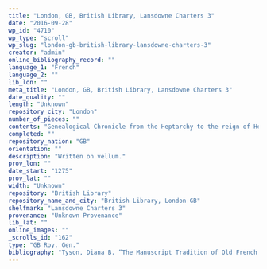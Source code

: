 ```yaml
---
title: "London, GB, British Library, Lansdowne Charters 3"
date: "2016-09-28"
wp_id: "4710"
wp_type: "scroll"
wp_slug: "london-gb-british-library-lansdowne-charters-3"
creator: "admin"
online_bibliography_record: ""
language_1: "French"
language_2: ""
lib_lon: ""
meta_title: "London, GB, British Library, Lansdowne Charters 3"
date_quality: ""
length: "Unknown"
repository_city: "London"
number_of_pieces: ""
contents: "Genealogical Chronicle from the Heptarchy to the reign of Henry III. It is continued by indorsement to the reign of Richard II."
completed: ""
repository_nation: "GB"
orientation: ""
description: "Written on vellum."
prov_lon: ""
date_start: "1275"
prov_lat: ""
width: "Unknown"
repository: "British Library"
repository_name_and_city: "British Library, London GB"
shelfmark: "Lansdowne Charters 3"
provenance: "Unknown Provenance"
lib_lat: ""
online_images: ""
_scrolls_id: "162"
type: "GB Roy. Gen."
bibliography: "Tyson, Diana B. “The Manuscript Tradition of Old French Prose Brut Rolls.” Scriptorium 55 (2001): 107–18, BL6."
---
```



